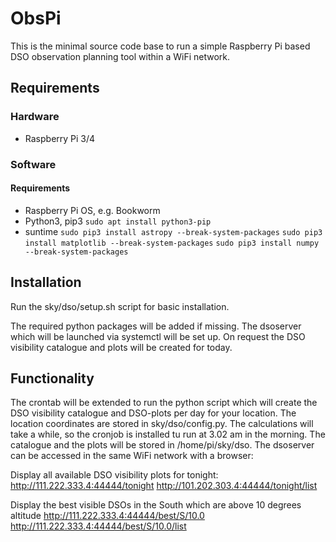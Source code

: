 # ObsPi
This is the minimal source code base to run a simple Raspberry Pi based DSO observation planning tool within a WiFi network.

## Requirements
### Hardware
- Raspberry Pi 3/4

### Software
#### Requirements
- Raspberry Pi OS, e.g. Bookworm
- Python3, pip3
```sudo apt install python3-pip```
- suntime
```sudo pip3 install astropy --break-system-packages```
```sudo pip3 install matplotlib --break-system-packages```
```sudo pip3 install numpy --break-system-packages```

## Installation
Run the sky/dso/setup.sh script for basic installation.

The required python packages will be added if missing.
The dsoserver which will be launched via systemctl will be set up.
On request the DSO visibility catalogue and plots will be created for today.

## Functionality
The crontab will be extended to run the python script which will create the DSO visibility catalogue and DSO-plots per day for your location. The location coordinates are stored in sky/dso/config.py.
The calculations will take a while, so the cronjob is installed tu run at 3.02 am in the morning. The catalogue and the plots will be stored in /home/pi/sky/dso.
The dsoserver can be accessed in the same WiFi network with a browser:

Display all available DSO visibility plots for tonight:
http://111.222.333.4:44444/tonight
http://101.202.303.4:44444/tonight/list

Display the best visible DSOs in the South which are above 10 degrees altitude
http://111.222.333.4:44444/best/S/10.0
http://111.222.333.4:44444/best/S/10.0/list


